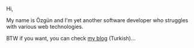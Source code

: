 Hi,

My name is Özgün and I'm yet another software developer who struggles with various web technologies.

BTW if you want, you can check [my blog](https://ozguncagri.com/blog/) (Turkish)...
